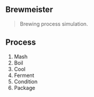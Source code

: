Brewmeister
-----------
>Brewing process simulation.

Process
-------
1. Mash
2. Boil
3. Cool
4. Ferment
5. Condition
6. Package